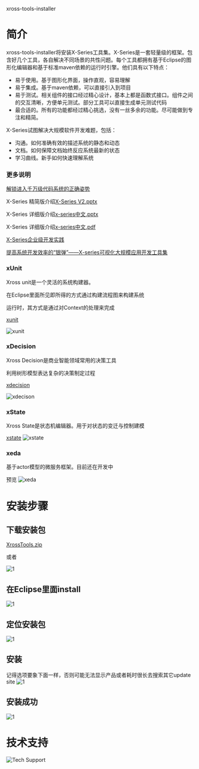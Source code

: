 xross-tools-installer

# 简介
xross-tools-installer将安装X-Series工具集。X-Series是一套轻量级的框架。包含好几个工具，各自解决不同场景的共性问题。每个工具都拥有基于Eclipse的图形化编辑器和基于标准maven依赖的运行时引擎。他们具有以下特点：
* 易于使用。基于图形化界面，操作直观，容易理解
* 易于集成。基于maven依赖，可以直接引入到项目
* 易于测试。相关组件的接口经过精心设计，基本上都是函数式接口。组件之间的交互清晰，方便单元测试。部分工具可以直接生成单元测试代码
* 最合适的。所有的功能都经过精心挑选，没有一丝多余的功能。尽可能做到专注和精简。

X-Series试图解决大规模软件开发难题，包括：
* 沟通。如何准确有效的描述系统的静态和动态
* 文档。如何保障文档始终反应系统最新的状态
* 学习曲线。新手如何快速理解系统

### 更多说明
[解锁进入千万级代码系统的正确姿势](https://v.qq.com/x/page/c0340vrpod1.html)

X-Series 精简版介绍[X-Series V2.pptx](https://github.com/hejiehui/xross-tools-installer/blob/master/doc/X-series%20V2.pptx)

X-Series 详细版介绍[x-series中文.pptx](https://github.com/hejiehui/xross-tools-installer/blob/master/doc/X-Series%20-%20%E4%B8%AD%E6%96%87.pptx)

X-Series 详细版介绍[x-series中文.pdf](https://github.com/hejiehui/xross-tools-installer/blob/master/doc/X-Series%20-%20%E4%B8%AD%E6%96%87.pdf)

[X-Series企业级开发实践](https://my.oschina.net/hejiehui/blog/888635)

[提高系统开发效率的“银弹”——X-series可视化大规模应用开发工具集 ](http://blog.csdn.net/ctrip_tech/article/details/53337622)


### xUnit
Xross unit是一个灵活的系统构建器。

在Eclipse里面所见即所得的方式通过构建流程图来构建系统

运行时，其方式是通过对Context的处理来完成

[xunit](https://github.com/hejiehui/xUnit)

![xunit](https://github.com/hejiehui/xUnit/raw/master/doc/overview.png)

### xDecision
Xross Decision是商业智能领域常用的决策工具

利用树形模型表达复杂的决策制定过程

[xdecision](https://github.com/hejiehui/xDecision)

![xdecison](https://github.com/hejiehui/xDecision/blob/master/doc/overview.png)

### xState
Xross State是状态机编辑器。用于对状态的变迁与控制建模

[xstate](https://github.com/hejiehui/xState)
![xstate](https://github.com/hejiehui/xState/raw/master/doc/overview.png)

### xeda
基于actor模型的微服务框架。目前还在开发中

预览
![xeda](https://github.com/hejiehui/xross-tools-installer/blob/master/doc/xeda.PNG)

# 安装步骤

## 下载安装包
[XrossTools.zip](https://github.com/hejiehui/xross-tools-installer/raw/master/installer/XrossTools.zip)

或者

![1](https://github.com/hejiehui/xross-tools-installer/blob/master/doc/install_2.png)

## 在Eclipse里面install
![1](https://github.com/hejiehui/xross-tools-installer/blob/master/doc/install_1.png)

## 定位安装包
![1](https://github.com/hejiehui/xross-tools-installer/blob/master/doc/install_3.png)

## 安装
记得选项要象下面一样，否则可能无法显示产品或者耗时很长去搜索其它update site
![1](https://github.com/hejiehui/xross-tools-installer/blob/master/doc/install_4.png)

## 安装成功
![1](https://github.com/hejiehui/xross-tools-installer/blob/master/doc/install_5.png)

# 技术支持
![Tech Support](https://github.com/hejiehui/xross-tools-installer/blob/master/doc/x-series-tech-support.png)
